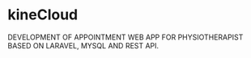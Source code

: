 # kineCloud
DEVELOPMENT OF APPOINTMENT WEB APP FOR  PHYSIOTHERAPIST BASED ON LARAVEL, MYSQL AND REST API.
